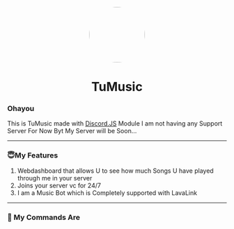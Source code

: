 <p align="center">    
    <img style="border-radius: 100px" width="128" height="128" src="https://cdn.discordapp.com/avatars/839699231983403019/93f2b37a47868d5b5d7ae398f55a453f.png?size=256">
</p>
<h1 align="center">TuMusic</h1>

### Ohayou

This is TuMusic made with [Discord.JS](https://discord.js.org/#/) Module I am not having any Support Server For Now Byt My Server will be Soon...

---
### 😇My Features
1. Webdashboard that allows U to see how much Songs U have played through me in your server
2. Joins your server vc for 24/7
3. I am a Music Bot which is Completely supported with LavaLink

---

### 🤖 My Commands Are
